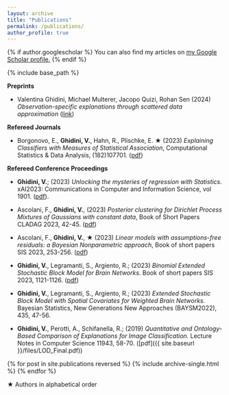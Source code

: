 ```yaml
---
layout: archive
title: "Publications"
permalink: /publications/
author_profile: true
---
```



{% if author.googlescholar %}
  You can also find my articles on <u><a href="{{author.googlescholar}}">my Google Scholar profile</a>.</u>
{% endif %}

{% include base_path %}


**Preprints**
* Valentina Ghidini, Michael Multerer, Jacopo Quizi, Rohan Sen (2024)
*Observation-specific explanations through scattered data approximation*  (<a href="https://arxiv.org/abs/2404.08747">link</a>)


**Refereed Journals**

* Borgonovo, E., **Ghidini, V.**, Hahn, R., Plischke, E. &#9733; (2023) 
*Explaining Classifiers with Measures of Statistical Association*,  Computational Statistics & Data Analysis, (182)107701. (<a href="https://www.sciencedirect.com/science/article/pii/S0167947323000129">pdf</a>)


**Refereed Conference Proceedings**
*  **Ghidini, V.**; (2023)
 *Unlocking the mysteries of regression with Statistics.*  xAI2023: Communications in Computer and Information Science, vol 1901. (<a href="https://link.springer.com/chapter/10.1007/978-3-031-44064-9_6">pdf</a>).

*  Ascolani, F., **Ghidini, V.**, (2023)
  *Posterior clustering for Dirichlet Process Mixtures of Gaussians with constant data*, Book of Short Papers CLADAG 2023, 42-45.  (<a href="https://it.pearson.com/content/dam/region-core/italy/pearson-italy/pdf/Docenti/Universit%C3%A0/CLADAG-2023.pdf">pdf</a>)
  


*  Ascolani, F., **Ghidini, V.**, &#9733; (2023)
  *Linear models with assumptions-free residuals: a Bayesian Nonparametric approach*, Book of short papers SIS 2023, 253-256.
(<a href="https://it.pearson.com/content/dam/region-core/italy/pearson-italy/pdf/Docenti/Universit%C3%A0/bozza-book-compresso.pdf">pdf</a>)

*  **Ghidini, V.**, Legramanti, S., Argiento, R.; (2023)
  *Binomial Extended Stochastic Block Model for Brain Networks*. Book of short papers SIS 2023, 1121-1126. (<a href="https://it.pearson.com/content/dam/region-core/italy/pearson-italy/pdf/Docenti/Universit%C3%A0/bozza-book-compresso.pdf">pdf</a>)

* **Ghidini, V.**, Legramanti, S., Argiento, R.; (2023)
  *Extended Stochastic Block Model with Spatial Covariates for Weighted Brain Networks.* Bayesian Statistics, New Generations New Approaches (BAYSM2022), 435, 47-56.

* **Ghidini, V.**, Perotti, A., Schifanella, R.; (2019)
*Quantitative and Ontology-Based Comparison of Explanations for Image Classification.*
Lecture Notes in Computer Science 11943, 58-70. ([pdf]({{ site.baseurl }}/files/LOD_Final.pdf))


{% for post in site.publications reversed %}
  {% include archive-single.html %}
{% endfor %}



&#9733; Authors in alphabetical order

